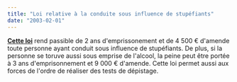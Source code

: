 ```yaml
---
title: "Loi relative à la conduite sous influence de stupéfiants"
date: "2003-02-01"
---
```

[**Cette loi**](https://www.legifrance.gouv.fr/affichTexte.do?cidTexte=JORFTEXT000000235043&categorieLien=id) rend passible de 2 ans d'emprissonement et de 4 500 € d'amende toute personne ayant conduit sous influence de stupéfiants. De plus, si la personne se toruve aussi sous emprise de l'alcool, la peine peut être portée à 3 ans d'emprisonnement et 9 000 € d'amende. Cette loi permet aussi aux forces de l'ordre de réaliser des tests de dépistage.